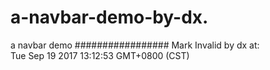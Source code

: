 # a-navbar-demo-by-dx.
 a navbar demo
#################
Mark Invalid by dx at:   
Tue Sep 19 2017 13:12:53 GMT+0800 (CST)
